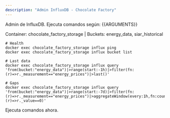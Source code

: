 ```yaml
---
description: "Admin InfluxDB - Chocolate Factory"
---
```


Admin de InfluxDB. Ejecuta comandos según: {{ARGUMENTS}}

Container: chocolate_factory_storage | Buckets: energy_data, siar_historical

```
# Health
docker exec chocolate_factory_storage influx ping
docker exec chocolate_factory_storage influx bucket list

# Last data
docker exec chocolate_factory_storage influx query 'from(bucket:"energy_data")|>range(start:-1h)|>filter(fn:(r)=>r._measurement=="energy_prices")|>last()'

# Gaps
docker exec chocolate_factory_storage influx query 'from(bucket:"energy_data")|>range(start:-7d)|>filter(fn:(r)=>r._measurement=="energy_prices")|>aggregateWindow(every:1h,fn:count)|>filter(fn:(r)=>r._value==0)'
```

Ejecuta comandos ahora.
